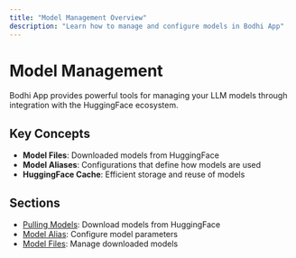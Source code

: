 ```yaml
---
title: "Model Management Overview"
description: "Learn how to manage and configure models in Bodhi App"
---
```


# Model Management

Bodhi App provides powerful tools for managing your LLM models through integration with the HuggingFace ecosystem.

## Key Concepts

- **Model Files**: Downloaded models from HuggingFace
- **Model Aliases**: Configurations that define how models are used
- **HuggingFace Cache**: Efficient storage and reuse of models

## Sections

- [Pulling Models](/docs/model-management/pulling-models): Download models from HuggingFace
- [Model Alias](/docs/model-management/model-alias): Configure model parameters
- [Model Files](/docs/model-management/model-files): Manage downloaded models 